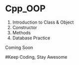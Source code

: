 # Cpp_OOP

1. Introduction to Class & Object
2. Constructor
3. Methods
4. Database Practice

Coming Soon

#Keep Coding, Stay Awesome

